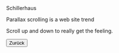 <link rel="stylesheet" href="/Buchstadt-Leipzig/css/style.css">
<style>
.bgimg-1 {
  background-image: url("https://upload.wikimedia.org/wikipedia/commons/4/49/Schillerhaus_Menckestrasse_Leipzig_2009.jpg");
}
.bgimg-2 {
  background-image: url("https://upload.wikimedia.org/wikipedia/commons/e/ec/Reclam-Regalwand_%28Marquardt%29.JPG");
}
.bgimg-3 {
  background-image: url("https://upload.wikimedia.org/wikipedia/commons/4/49/Schillerhaus_Menckestrasse_Leipzig_2009.jpg");
}
</style>


<div class="bgimg-1">
  <div class="caption">
  <span class="border">Schillerhaus</span>
  </div>
</div>

<div class="separator">
  <p>Parallax scrolling is a web site trend</p>
</div>

<div class="bgimg-2"></div>

<div style="position:relative;">
  <div class="separator">
  <p>Scroll up and down to really get the feeling.</p>
  </div>
</div>

<div class="bgimg-3">
</div>

<button type="button" onclick="history.back();">Zurück</button>

